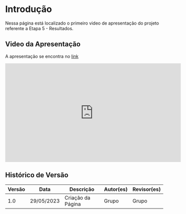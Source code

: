 # Introdução

Nessa página está localizado o primeiro video de apresentação do projeto referente a Etapa 5 - Resultados.

## Video da Apresentação

A apresentação se encontra no [link](https://www.youtube.com/watch?v=6xnrOoW-NTs)

<iframe width="560" height="315" src="https://www.youtube.com/embed/6xnrOoW-NTs" title="YouTube video player" frameborder="0" allow="accelerometer; autoplay; clipboard-write; encrypted-media; gyroscope; picture-in-picture; web-share" allowfullscreen></iframe>

## Histórico de Versão

| Versão | Data       | Descrição         | Autor(es) | Revisor(es) |
| ------ | ---------- | ----------------- | --------- | ----------- |
| 1.0    | 29/05/2023 | Criação da Página | Grupo     | Grupo       |